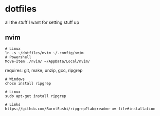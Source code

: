 # dotfiles

all the stuff I want for setting stuff up

## nvim

```
# Linux
ln -s ~/dotfiles/nvim ~/.config/nvim
# Powershell
Move-Item ./nvim/ ~/AppData/Local/nvim/
```

requires: git, make, unzip, gcc, ripgrep

```
# Windows
choco install ripgrep

# Linux
sudo apt-get install ripgrep

# Links
https://github.com/BurntSushi/ripgrep?tab=readme-ov-file#installation
```

